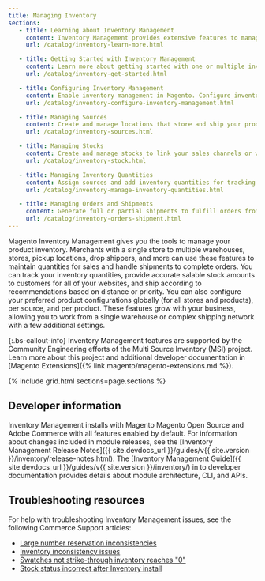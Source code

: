 ```yaml
---
title: Managing Inventory
sections:
   - title: Learning about Inventory Management
     content: Inventory Management provides extensive features to manage product quantities, source locations, configurations, and shipments. Learn more about Single and Multi Source support, workflows, terms, and getting started.
     url: /catalog/inventory-learn-more.html

   - title: Getting Started with Inventory Management
     content: Learn more about getting started with one or multiple inventory and shipping locations, expanding your stores, and more.
     url: /catalog/inventory-get-started.html

   - title: Configuring Inventory Management
     content: Enable inventory management in Magento. Configure inventory settings at the global to product level for stocks, sources, and products. These settings include thresholds, backorders, and more.
     url: /catalog/inventory-configure-inventory-management.html

   - title: Managing Sources
     content: Create and manage locations that store and ship your products. Single Source merchants use the Default Source for all product inventory while Multi Source merchants use additional custom sources.
     url: /catalog/inventory-sources.html

   - title: Managing Stocks
     content: Create and manage stocks to link your sales channels or websites to sources. Stocks provide an aggregated salable quantity of products. Single Source merchants use the Default Stock while Multi Source merchants use additional custom stocks.
     url: /catalog/inventory-stock.html

   - title: Managing Inventory Quantities
     content: Assign sources and add inventory quantities for tracking and selling products across locations. Update amounts per product, through bulk actions, or import and export features.
     url: /catalog/inventory-manage-inventory-quantities.html

   - title: Managing Orders and Shipments
     content: Generate full or partial shipments to fulfill orders from one or more sources, return stock to sources when issuing credit memos, and manage unshipped orders.
     url: /catalog/inventory-orders-shipment.html
---
```


Magento Inventory Management gives you the tools to manage your product inventory. Merchants with a single store to multiple warehouses, stores, pickup locations, drop shippers, and more can use these features to maintain quantities for sales and handle shipments to complete orders. You can track your inventory quantities, provide accurate salable stock amounts to customers for all of your websites, and ship according to recommendations based on distance or priority. You can also configure your preferred product configurations globally (for all stores and products), per source, and per product. These features grow with your business, allowing you to work from a single warehouse or complex shipping network with a few additional settings.

{:.bs-callout-info}
Inventory Management features are supported by the Community Engineering efforts of the Multi Source Inventory (MSI) project. Learn more about this project and additional developer documentation in [Magento Extensions]({% link magento/magento-extensions.md %}).

{% include grid.html sections=page.sections %}

## Developer information

Inventory Management installs with Magento Magento Open Source and Adobe Commerce with all features enabled by default. For information about changes included in module releases, see the [Inventory Management Release Notes]({{ site.devdocs_url }}/guides/v{{ site.version }}/inventory/release-notes.html). The [Inventory Management Guide]({{ site.devdocs_url }}/guides/v{{ site.version }}/inventory/) in to developer documentation provides details about module architecture, CLI, and APIs.

## Troubleshooting resources

For help with troubleshooting Inventory Management issues, see the following Commerce Support articles:

- [Large number reservation inconsistencies](https://support.magento.com/hc/en-us/articles/360051515272)
- [Inventory inconsistency issues](https://support.magento.com/hc/en-us/articles/360055276532)
- [Swatches not strike-through inventory reaches "0"](https://support.magento.com/hc/en-us/articles/360057039552)
- [Stock status incorrect after Inventory install](https://support.magento.com/hc/en-us/articles/360032440152)
